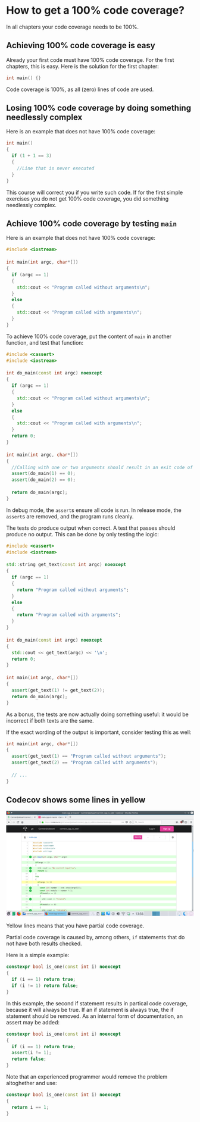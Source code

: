 # How to get a 100% code coverage?

In all chapters your code coverage needs to be 100%.

## Achieving 100% code coverage is easy

Already your first code must have 100% code coverage. For the first chapters, this is easy. Here is the solution for the first chapter:

```c++
int main() {}
```

Code coverage is 100%, as all (zero) lines of code are used.

## Losing 100% code coverage by doing something needlessly complex

Here is an example that does not have 100% code coverage:

```c++
int main() 
{
  if (1 + 1 == 3)
  {
    //Line that is never executed
  }
}
```

This course will correct you if you write such code. If for the first simple exercises you do not get 100% code coverage, you did something needlessly complex.

## Achieve 100% code coverage by testing `main`

Here is an example that does not have 100% code coverage:

```c++
#include <iostream>

int main(int argc, char*[]) 
{
  if (argc == 1)
  {
    std::cout << "Program called without arguments\n";
  }
  else
  {
    std::cout << "Program called with arguments\n";
  }
}
```

To achieve 100% code coverage, put the content of `main` in another function, and test that function:

```c++
#include <cassert>
#include <iostream>

int do_main(const int argc) noexcept
{
  if (argc == 1)
  {
    std::cout << "Program called without arguments\n";
  }
  else
  {
    std::cout << "Program called with arguments\n";
  }
  return 0;
}

int main(int argc, char*[]) 
{
  //Calling with one or two arguments should result in an exit code of zero
  assert(do_main(1) == 0);
  assert(do_main(2) == 0);

  return do_main(argc);
}
```

In debug mode, the `assert`s ensure all code is run.
In release mode, the `assert`s are removed, and the program runs cleanly.

The tests do produce output when correct. A test that passes should produce no output. This can be done by only testing the logic:

```c++
#include <cassert>
#include <iostream>

std::string get_text(const int argc) noexcept
{
  if (argc == 1)
  {
    return "Program called without arguments";
  }
  else
  {
    return "Program called with arguments";
  }
}

int do_main(const int argc) noexcept
{
  std::cout << get_text(argc) << '\n';
  return 0;
}

int main(int argc, char*[]) 
{
  assert(get_text(1) != get_text(2));
  return do_main(argc);
}
```

As a bonus, the tests are now actually doing something useful: it would be incorrect if both texts are the same.

If the exact wording of the output is important, consider testing this as well:

```c++
int main(int argc, char*[]) 
{
  assert(get_text(1) == "Program called without arguments");
  assert(get_text(2) == "Program called with arguments");

  // ...
}
```

## Codecov shows some lines in yellow

![Codecov shows some lines in yellow](pics/partial_code_cov.png)

Yellow lines means that you have partial code coverage.

Partial code coverage is caused by, among others, `if` statements that do not have both results checked.

Here is a simple example:

```c++
constexpr bool is_one(const int i) noexcept
{
  if (i == 1) return true;
  if (i != 1) return false;
}
```

In this example, the second if statement results in partical code coverage, because it will always be true. 
If an if statement is always true, the if statement should be removed. As an internal form of documentation,
an assert may be added:

```c++
constexpr bool is_one(const int i) noexcept
{
  if (i == 1) return true;
  assert(i != 1);
  return false;
}
```

Note that an experienced programmer would remove the problem altoghether and use:

```c++
constexpr bool is_one(const int i) noexcept
{
  return i == 1;
}
```
